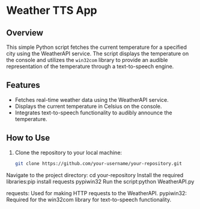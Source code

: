 # Weather TTS App

## Overview

This simple Python script fetches the current temperature for a specified city using the WeatherAPI service. The script displays the temperature on the console and utilizes the `win32com` library to provide an audible representation of the temperature through a text-to-speech engine.

## Features

- Fetches real-time weather data using the WeatherAPI service.
- Displays the current temperature in Celsius on the console.
- Integrates text-to-speech functionality to audibly announce the temperature.

## How to Use

1. Clone the repository to your local machine:

   ```bash
   git clone https://github.com/your-username/your-repository.git

Navigate to the project directory: cd your-repository
Install the required libraries:pip install requests pypiwin32
Run the script:python WeatherAPI.py

requests: Used for making HTTP requests to the WeatherAPI.
pypiwin32: Required for the win32com library for text-to-speech functionality.



